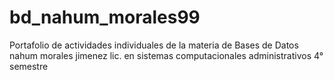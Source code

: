 # bd_nahum_morales99
Portafolio de actividades individuales de la materia de Bases de Datos
nahum morales jimenez
lic. en sistemas computacionales administrativos 4° semestre 
